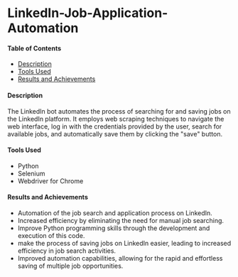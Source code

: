 # LinkedIn-Job-Application-Automation

#### Table of Contents
- [Description](#description)
- [Tools Used](#tools-used)
- [Results and Achievements](#results-and-achievements)

#### Description
The LinkedIn bot automates the process of searching for and saving jobs on the LinkedIn platform. It employs web scraping techniques to navigate the web interface, log in with the credentials provided by the user, search for available jobs, and automatically save them by clicking the "save" button.

#### Tools Used
- Python
- Selenium
- Webdriver for Chrome

#### Results and Achievements
- Automation of the job search and application process on LinkedIn.
- Increased efficiency by eliminating the need for manual job searching.
- Improve Python programming skills through the development and execution of this code.
- make the process of saving jobs on LinkedIn easier, leading to increased efficiency in job search activities.
- Improved automation capabilities, allowing for the rapid and effortless saving of multiple job opportunities.
